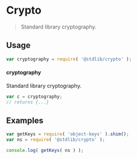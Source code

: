 <!--

@license Apache-2.0

Copyright (c) 2018 The Stdlib Authors.

Licensed under the Apache License, Version 2.0 (the "License");
you may not use this file except in compliance with the License.
You may obtain a copy of the License at

   http://www.apache.org/licenses/LICENSE-2.0

Unless required by applicable law or agreed to in writing, software
distributed under the License is distributed on an "AS IS" BASIS,
WITHOUT WARRANTIES OR CONDITIONS OF ANY KIND, either express or implied.
See the License for the specific language governing permissions and
limitations under the License.

-->

# Crypto

> Standard library cryptography.

<section class="usage">

## Usage

```javascript
var cryptography = require( '@stdlib/crypto' );
```

#### cryptography

Standard library cryptography.

```javascript
var c = cryptography;
// returns {...}
```

</section>

<!-- /.usage -->

<section class="examples">

## Examples

<!-- TODO: better examples -->

<!-- eslint no-undef: "error" -->

```javascript
var getKeys = require( 'object-keys' ).shim();
var ns = require( '@stdlib/crypto' );

console.log( getKeys( ns ) );
```

</section>

<!-- /.examples -->

<section class="links">

</section>

<!-- /.links -->
